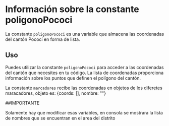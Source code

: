 # Información sobre la constante poligonoPococi

La constante `poligonoPococi` es una variable que almacena las coordenadas del cantón Pococí en forma de lista.

## Uso

Puedes utilizar la constante `poligonoPococi` para acceder a las coordenadas del cantón que necesites en tu código. La lista de coordenadas proporciona información sobre los puntos que definen el polígono del cantón.

La constante `marcadores` recibe las coordenadas en objetos de los diferetes maracadores, objeto es: {coords: [], nombre: ""}

##IMPORTANTE

Solamente hay que modificar esas variables, en consola se mostrara la lista de nombres que se encuentran en el area del distrito
